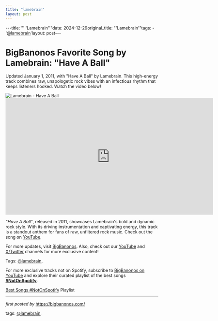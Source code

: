 ```yaml
---
title: "lamebrain"
layout: post
---
```

---title: "' 'Lamebrain''"date: 2024-12-29original_title: "'Lamebrain'"tags:  - '[@lamebrain](/tags/lamebrain/)'layout: post---<!-- Title of the Post --><h1 >BigBanonos Favorite Song by Lamebrain: "Have A Ball"</h1> <!-- Introductory Text --><p >Updated January 1, 2011, with "Have A Ball" by Lamebrain. This high-energy track combines raw, unapologetic rock vibes with an infectious rhythm that keeps listeners hooked. Watch the video below!</p> <!-- Featured Image --><div > <img src="https://i.scdn.co/image/ab6761610000e5ebf920867201a50a6fcde05122" alt="Lamebrain - Have A Ball" /></div> <!-- YouTube Video Embed --><div > <iframe width="685" height="385" src="https://www.youtube.com/embed/I-MCN7TTB3I" title="Lamebrain- Have a Ball" frameborder="0" allow="accelerometer; autoplay; clipboard-write; encrypted-media; gyroscope; picture-in-picture; web-share" referrerpolicy="strict-origin-when-cross-origin" allowfullscreen></iframe></div> <!-- Song Information --><div > <p><em>"Have A Ball"</em>, released in 2011, showcases Lamebrain's bold and dynamic rock style. With its driving instrumentation and captivating energy, this track is a standout anthem for fans of raw, unfiltered rock music. Check out the song on <a href="https://youtu.be/I-MCN7TTB3I" target="_blank">YouTube</a>.</p></div> <!-- Footer Links --><div > <p>For more updates, visit <a href="https://bigbanonos.com/" target="_blank">BigBanonos</a>. Also, check out our <a href="https://www.youtube.com/[@BigBanonos](/tags/BigBanonos/)" target="_blank">YouTube</a> and <a href="https://x.com/bigbanonos" target="_blank">X/Twitter</a> channels for more exclusive content!</p></div> <!-- Tags --><p >Tags: [@lamebrain](/tags/lamebrain/),</p><!--Subscribe and Playlist Links--><div>    <p>For more exclusive tracks not on Spotify, subscribe to <a href="https://www.youtube.com/[@BigBanonos](/tags/BigBanonos/)" target="_blank">BigBanonos on YouTube</a> and explore their curated playlist of the best songs <strong>[#NotOnSpotify](/tags/NotOnSpotify/)</strong>.</p>    <p><a href="https://www.youtube.com/playlist?list=PLtuNtuTatqI0kFahUCbtbfenC_ET5O_tr" target="_blank">Best Songs [#NotOnSpotify](/tags/NotOnSpotify/) Playlist<br /></a></p></div><hr /><p><em>first posted by</em> <a href="https://bigbanonos.com/" rel="noopener" target="_new">https://bigbanonos.com/</a></p><p>tags: [@lamebrain](/tags/lamebrain/),</p>